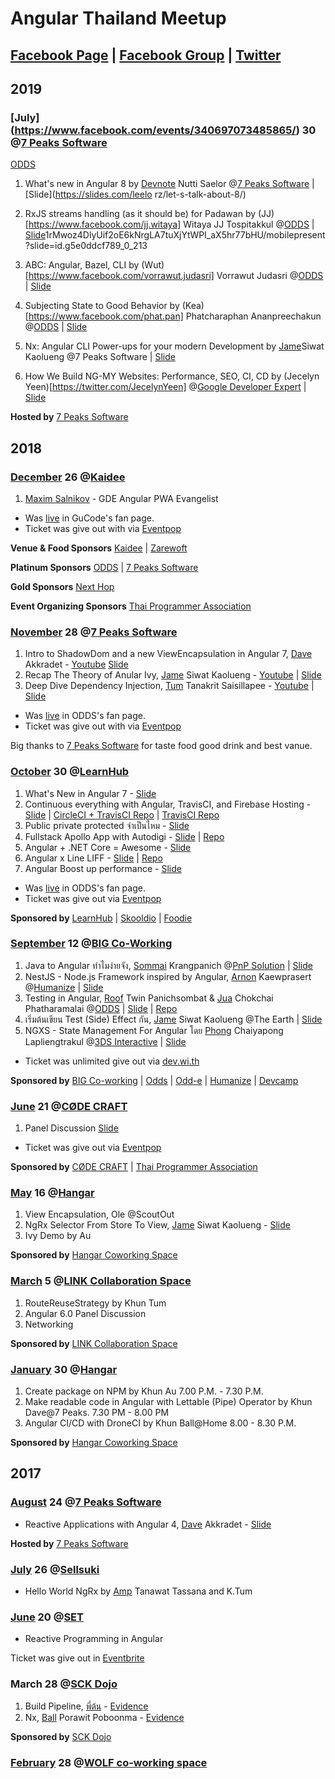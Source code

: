 # Angular Thailand Meetup

## [Facebook Page](https://fb.me/angularth) | [Facebook Group](https://facebook.com/groups/angularjs.th) | [Twitter](https://twitter.com/AngularThailand)

## 2019

### [July] (https://www.facebook.com/events/340697073485865/) 30 @[7 Peaks Software](https://fb.me/7peaksoftware)
[ODDS](https://fb.me/oddsteam) 

1. What's new in Angular 8 by [Devnote](https://www.facebook.com/devnoteio) Nutti Saelor @[7 Peaks Software](https://fb.me/7peakssoftware) | [Slide](https://slides.com/leelo
rz/let-s-talk-about-8/)

2. RxJS streams handling (as it should be) for Padawan by (JJ)[https://www.facebook.com/jj.witaya] Witaya JJ Tospitakkul @[ODDS](https://fb.me/oddsteam) | [Slide](https://docs.google.com/presentation/d/)1rMwoz4DlyUif2oE6kNrgLA7tuXjYtWPI_aX5hr77bHU/mobilepresent?slide=id.g5e0ddcf789_0_213

3. ABC: Angular, Bazel, CLI by (Wut)[https://www.facebook.com/vorrawut.judasri] Vorrawut Judasri @[ODDS](https://fb.me/oddsteam) | [Slide](https://drive.google.com/file/d/105fty3OELQg1Ebrd9mn-ZaflhI05JmMQ/view?usp=drivesdk)

4. Subjecting State to Good Behavior by (Kea)[https://www.facebook.com/phat.pan] Phatcharaphan Ananpreechakun @[ODDS](https://fb.me/oddsteam) | [Slide](http://bit.ly/2OmEisq)
5. Nx: Angular CLI Power-ups for your modern Development by [Jame](https://fb.me/perjerz.thailand)Siwat Kaolueng @7 Peaks Software | [Slide](https://docs.google.com/presentation/d/1xiyIEMR3dA7vuBHMLivBb2WUwTHYF0yjz_kld42L2VE/edit?usp=sharing)
6. How We Build NG-MY Websites: Performance, SEO, CI, CD by (Jecelyn Yeen)[https://twitter.com/JecelynYeen] @[Google Developer Expert](https://google-developers.appspot.com/community/experts/directory/profile/profile-jecelyn_yeen) | [Slide](https://bit.ly/ng-my-site-th)

**Hosted by** [7 Peaks Software](https://fb.me/7peakssoftware)

## 2018

### [December](https://www.facebook.com/events/326475251520065) 26 @[Kaidee](https://fb.me/kaideecom)

1. [Maxim Salnikov](https://twitter.com/webmaxru) - GDE Angular PWA Evangelist

- Was [live](https://www.facebook.com/gucodelive/videos/vl.782818062063426/299123864064948/) in GuCode's fan page. 
- Ticket was give out with via [Eventpop](https://www.eventpop.me/e/4780)

**Venue & Food Sponsors** [Kaidee](https://fb.me/kaideecom) 
| [Zarewoft](https://fb.me/zarewoft)

**Platinum Sponsors** [ODDS](https://fb.me/oddsteam) 
| [7 Peaks Software](https://fb.me/7peakssoftware)

**Gold Sponsors** [Next Hop](https://fb.me/nexthopthai/)

**Event Organizing Sponsors** [Thai Programmer Association](https://fb.me/ThaiProgrammerSociety)

### [November](https://www.facebook.com/events/536523386844377) 28 @[7 Peaks Software](https://fb.me/7peakssoftware)

1. Intro to ShadowDom and a new ViewEncapsulation in Angular 7, [Dave](https://fb.me/dave.akkradet) Akkradet - [Youtube](https://youtu.be/tHIcuk7Gm4c) [Slide](https://docs.google.com/presentation/d/18N_OpCA4dzCZKPHv3rysCUJEDAzvbRpq18x7CS13BX8/edit?usp=sharing)
2. Recap The Theory of Anular Ivy, [Jame](https://fb.me/perjerz.thailand) Siwat Kaolueng - [Youtube](https://youtu.be/aCmjNui0-Hc) | [Slide](https://docs.google.com/presentation/d/1sAzwCZlhXO8Y__Ltqe3dl2NxYE0M4wuJ-fuLYX3CSVU/edit?usp=sharing)
3. Deep Dive Dependency Injection, [Tum](https://fb.me/zixsma) Tanakrit Saisillapee - [Youtube](https://youtu.be/Lt5f0_tiRSM) | [Slide](https://www.slideshare.net/zixsma/angular-dependency-injection)

- Was [live](https://facebook.com/oddsteam/videos/1032265250267571) in ODDS's fan page.
- Ticket was give out with via [Eventpop](https://www.eventpop.me/e/4681)

Big thanks to [7 Peaks Software](https://fb.me/7peakssoftware) for taste food good drink and best vanue.

### [October](https://facebook.com/events/326311217947848/) 30 @[LearnHub](https://fb.me/LearnHubCoLearningSpace)

1. What's New in Angular 7 - [Slide](https://slides.com/leelorz/deck/)
2. Continuous everything with Angular, TravisCI, and Firebase Hosting - [Slide](https://goo.gl/sBUh9R) | [CircleCI + TravisCI Repo](https://github.com/angularthailand/who-use-angular-in-thailand/) | [TravisCI Repo](https://github.com/perjerz3434/continuous-everything)
3. Public private protected จำเป็นไหม - [Slide](https://goo.gl/KWopaa)
4. Fullstack Apollo App with Autodigi - [Slide](https://goo.gl/paM1F3) | [Repo](https://github.com/tonmanna/labGQLNgMeetup)
5. Angular + .NET Core = Awesome - [Slide](https://goo.gl/4XnH1C)
6. Angular x Line LIFF - [Slide](https://goo.gl/CktASq) | [Repo](https://github.com/ninxxxxx/ng-x-line-liff)
7. Angular Boost up performance - [Slide](https://goo.gl/MMU3vM)

- Was [live](https://facebook.com/oddsteam/videos/1032265250267571) in ODDS's fan page.
- Ticket was give out via [Eventpop](https://www.eventpop.me/e/4415)

**Sponsored by** [LearnHub](https://fb.me/LearnHubCoLearningSpace) | [Skooldio](https://fb.me/skooldio) | [Foodie](https://fb.me/foodiediscounts)

### [September](https://facebook.com/events/238868826802487/) 12 @[BIG Co-Working](https://fb.me/bigcowork)

1. Java to Angular ทำไมง่ายจัง, [Sommai](https://fb.me/sommaik) Krangpanich @[PnP Solution](https://fb.me/pnpsolution) | [Slide](https://drive.google.com/file/d/1NMnhS8zfQR4WkEdt8sCFUloJ3J1yLopc/view?fbclid=IwAR2P3NVe1ZYvCwRtM4NcYOh3_FqJm6aeileUeGBEVW9mZJQ8ovTnu6Z4NDY)
2. NestJS - Node.js Framework inspired by Angular, [Arnon](https://fb.me/arnaphanasati) Kaewprasert @[Humanize](https://humanize.co.th/) | [Slide](https://drive.google.com/file/d/1u1dEu-9fjBgSpVoWlpMoSy9mtF3UHa6c/view?fbclid=IwAR0O0sqJIocOj_9oDd_5BrkhfpJ-KNtQi1AAvFVNzzDjkHLkJU5KDF0_kpY)
3. Testing in Angular, [Roof](https://fb.me/roofimon.class) Twin Panichsombat & [Jua](https://fb.me/juacompe) Chokchai Phatharamalai @[ODDS](https://fb.me/oddsteam) | [Slide](https://www.slideshare.net/juacompe/testing-in-x-where-x-is-angular) | [Repo](https://github.com/juacompe/toh-pt6)
4. เริ่มต้นเขียน Test (Side) Effect กัน, [Jame](https://fb.me/perjerz.thailand) Siwat Kaolueng @The Earth | [Slide](https://docs.google.com/presentation/d/1sGGxeHbAMuqgvjvh2OA_VWr7DWCEhjrO_xqc2lu0_zE/edit?fbclid=IwAR3DjiMfV-DhGhM7FhB2AArg_Y9edPIMtY3C-EH0B-RpUDATuBa8vqwyRHE)
5. NGXS - State Management For Angular โดย [Phong](https://fb.me/paullee3ds) Chaiyapong Lapliengtrakul @[3DS Interactive](https://fb.me/3dsinteractive) | [Slide](http://bit.ly/ngxs-slide)

- Ticket was unlimited give out via [dev.wi.th](https://dev.wi.th/event/angular-thailand-meetup-september-2018)

**Sponsored by**
[BIG Co-working](https://fb.me/LearnHubCoLearningSpace) |
[Odds](https://fb.me/oddsteam) |
[Odd-e](https://fb.me/Odde.Thailand) |
[Humanize](https://fb.me/nizeai) |
[Devcamp](https://fb.me/devcamper)

### [June](https://www.facebook.com/events/280593772483436/) 21 @[CØDE CRAFT](https://fb.me/codecraftbkk)

1. Panel Discussion [Slide](https://docs.google.com/presentation/d/1RnC43sSKyfGCBH1xCltK3r0Lw_gb2eRRkwWTbE_2ISk/edit?usp=sharing)

- Ticket was give out via [Eventpop](https://www.eventpop.me/e/3668)

**Sponsored by**
[CØDE CRAFT](https://fb.me/codecraftbkk) |
[Thai Programmer Association](https://fb.me/ThaiProgrammerSociety)

### [May](https://www.eventpop.me/e/3518-angular-meetup-th) 16 @[Hangar](https://fb.me/HANGARCoworkingSpace)

1. View Encapsulation, Ole @ScoutOut
2. NgRx Selector From Store To View, [Jame](https://fb.me/perjerz.thailand) Siwat Kaolueng - [Slide](https://docs.google.com/presentation/d/1d3puR8rTJBscRymhBcHqn2lEeKiI_01esA4_iVfe3Zw/edit?usp=sharing)
3. Ivy Demo by Au

**Sponsored by**
[Hangar Coworking Space](https://fb.me/HANGARCoworkingSpace)

### [March](https://www.eventpop.me/e/3063-angular-meetup-march-2018) 5 @[LINK Collaboration Space](https://fb.me/linkspacebkk)

1. RouteReuseStrategy by Khun Tum
2. Angular 6.0 Panel Discussion
3. Networking

**Sponsored by**
[LINK Collaboration Space](https://fb.me/linkspacebkk)

### [January](https://www.eventpop.me/e/2925) 30 @[Hangar](https://fb.me/HANGARCoworkingSpace)

1. Create package on NPM by Khun Au 7.00 P.M. - 7.30 P.M.
2. Make readable code in Angular with Lettable (Pipe) Operator by Khun Dave@7 Peaks. 7.30 PM - 8.00 PM
3. Angular CI/CD with DroneCI by Khun Ball@Home 8.00 - 8.30 P.M.

**Sponsored by**
[Hangar Coworking Space](https://fb.me/HANGARCoworkingSpace)

## 2017

### [August](https://www.meetup.com/7Peaks-Tech-Events-Bangkok/events/242217583) 24 @[7 Peaks Software](https://fb.me/7peakssoftware)

- Reactive Applications with Angular 4, [Dave](https://fb.me/dave.akkradet) Akkradet - [Slide](https://drive.google.com/file/d/1kZWKoWRsEh7oHmaheb9nVOz82Ag0lwqh/view?usp=sharing)

**Hosted by** [7 Peaks Software](https://fb.me/7peakssoftware)

### [July](https://medium.com/angular-in-thailand/angular-bkk-meetup-2017-4-hello-ngrx-d5a1a4d07b05) 26 @[Sellsuki](https://fb.me/Sellsuki/)

- Hello World NgRx by [Amp](https://fb.me/amp.tanawat) Tanawat Tassana and K.Tum

### [June](https://medium.com/angular-in-thailand/72858e51682b) 20 @[SET](https://fb.me/set.or.th)

- Reactive Programming in Angular

Ticket was give out in [Eventbrite](https://www.eventbrite.com/e/35335683982)

### March 28 @[SCK Dojo](https://www.facebook.com/pages/SCK-Dojo/149871682443357)

1. Build Pipeline, [พี่ต้น](https://fb.me/tonmanna) - [Evidence](https://www.facebook.com/photo.php?fbid=10216300907660172&set=p.10216300907660172)
2. Nx, [Ball](https://fb.me/ball6847) Porawit Poboonma - [Evidence](https://www.facebook.com/groups/angularjs.th/permalink/981378778703455/)

**Sponsored by**
[SCK Dojo](https://www.facebook.com/pages/SCK-Dojo/149871682443357)

### [February](https://www.facebook.com/events/1916895178539036) 28 @[WOLF co-working space](https://fb.me/wolfcoworking)